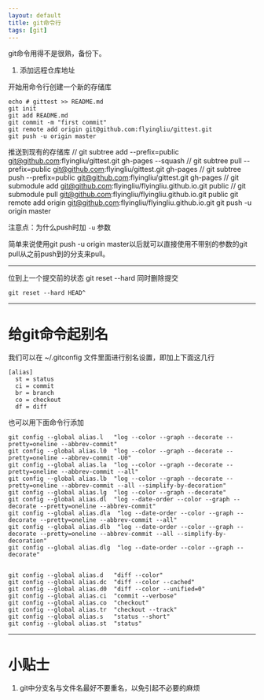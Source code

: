 ```yaml
---
layout: default
title: git命令行
tags: [git]
---
```



git命令用得不是很熟，备份下。

1. 添加远程仓库地址

开始用命令行创建一个新的存储库


    echo # gittest >> README.md
    git init
    git add README.md
    git commit -m "first commit"
    git remote add origin git@github.com:flyingliu/gittest.git
    git push -u origin master


推送到现有的存储库
    // git subtree add --prefix=public git@github.com:flyingliu/gittest.git gh-pages --squash
    // git subtree pull --prefix=public git@github.com:flyingliu/gittest.git gh-pages
    // git subtree push --prefix=public git@github.com:flyingliu/gittest.git gh-pages
    // git submodule add git@github.com:flyingliu/flyingliu.github.io.git public
    // git submodule pull git@github.com:flyingliu/flyingliu.github.io.git public
    git remote add origin git@github.com:flyingliu/flyingliu.github.io.git
    git push -u origin master

注意点：为什么push时加 `-u` 参数

简单来说使用git push -u origin master以后就可以直接使用不带别的参数的git pull从之前push到的分支来pull。

-----

位到上一个提交前的状态 git reset --hard 同时删除提交

    git reset --hard HEAD^


----

# 给git命令起别名

我们可以在 ~/.gitconfig 文件里面进行别名设置，即加上下面这几行

    [alias]
      st = status
      ci = commit
      br = branch
      co = checkout
      df = diff

也可以用下面命令行添加

    git config --global alias.l   "log --color --graph --decorate --pretty=oneline --abbrev-commit"
    git config --global alias.l0  "log --color --graph --decorate --pretty=oneline --abbrev-commit -U0"
    git config --global alias.la  "log --color --graph --decorate --pretty=oneline --abbrev-commit --all"
    git config --global alias.lb  "log --color --graph --decorate --pretty=oneline --abbrev-commit --all --simplify-by-decoration"
    git config --global alias.lg  "log --color --graph --decorate"
    git config --global alias.dl  "log --date-order --color --graph --decorate --pretty=oneline --abbrev-commit"
    git config --global alias.dla  "log --date-order --color --graph --decorate --pretty=oneline --abbrev-commit --all"
    git config --global alias.dlb  "log --date-order --color --graph --decorate --pretty=oneline --abbrev-commit --all --simplify-by-decoration"
    git config --global alias.dlg  "log --date-order --color --graph --decorate"


    git config --global alias.d   "diff --color"
    git config --global alias.dc  "diff --color --cached"
    git config --global alias.d0  "diff --color --unified=0"
    git config --global alias.ci  "commit --verbose"
    git config --global alias.co  "checkout"
    git config --global alias.tr  "checkout --track"
    git config --global alias.s   "status --short"
    git config --global alias.st  "status"


-----

# 小贴士
1. git中分支名与文件名最好不要重名，以免引起不必要的麻烦

